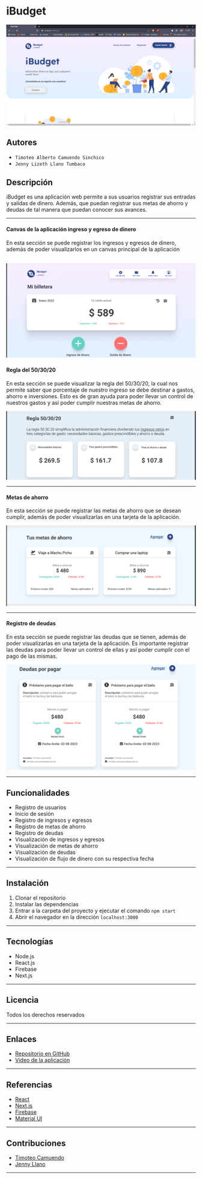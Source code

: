 # iBudget
![iBugdet home](iBudget.png)

## Autores
- `Timoteo Alberto Camuendo Sinchico`
- `Jenny Lizeth Llano Tumbaco` 

## Descripción

iBudget es una aplicación web permite a sus usuarios registrar sus entradas y salidas de dinero. Además, que puedan registrar sus metas de ahorro y deudas de tal manera que puedan conocer sus avances.

---
#### Canvas de la aplicación ingreso y egreso de dinero
En esta sección se puede registrar los ingresos y egresos de dinero, además de poder visualizarlos en un canvas 
principal de la aplicación

![Canvas](Canvaas.png)
---

#### Regla del 50/30/20
En esta sección se puede visualizar la regla del 50/30/20, la cual nos permite saber que porcentaje de nuestro
ingreso se debe destinar a gastos, ahorro e inversiones.
Esto es de gran ayuda para poder llevar un control de nuestros gastos y así poder cumplir nuestras metas de ahorro.

![Regla](Regla-50-30-20.png)

---

#### Metas de ahorro
En esta sección se puede registrar las metas de ahorro que se desean cumplir, además de poder visualizarlas en una tarjeta
de la aplicación.

![Metas](Metas-Ahorro.png)

---

#### Registro de deudas
En esta sección se puede registrar las deudas que se tienen, además de poder visualizarlas en una tarjeta
de la aplicación.
Es importante registrar las deudas para poder llevar un control de ellas y así poder cumplir con el pago de las mismas.

![Deudas](Deudas.png)

---

## Funcionalidades

- Registro de usuarios
- Inicio de sesión
- Registro de ingresos y egresos
- Registro de metas de ahorro
- Registro de deudas
- Visualización de ingresos y egresos
- Visualización de metas de ahorro
- Visualización de deudas
- Visualización de flujo de dinero con su respectiva fecha

---


## Instalación
1. Clonar el repositorio
2. Instalar las dependencias
3. Entrar a la carpeta del proyecto y ejecutar el comando `npm start`
4. Abrir el navegador en la dirección `localhost:3000`

---

## Tecnologías
- Node.js
- React.js
- Firebase
- Next.js

---

## Licencia
Todos los derechos reservados

---

## Enlaces
- [Repositorio en GitHub]( https://github.com/Timo-Teo/iBudget)
- [Video de la aplicación](https://epnecuador-my.sharepoint.com/personal/jenny_llano_epn_edu_ec/_layouts/15/stream.aspx?id=%2Fpersonal%2Fjenny%5Fllano%5Fepn%5Fedu%5Fec%2FDocuments%2FMov%2DWeb%2DAvanz%2FWeb%20Avanzadas%2FProyectoIIB%2DIBudget%2Emp4&ga=1)

---

## Referencias
- [React](https://es.reactjs.org/)
- [Next.js](https://nextjs.org/)
- [Firebase](https://firebase.google.com/)
- [Material UI](https://material-ui.com/)

---

## Contribuciones
- [Timoteo Camuendo](https://github.com/Timo-Teo)
- [Jenny Llano](https://github.com/JennyL00)

---

